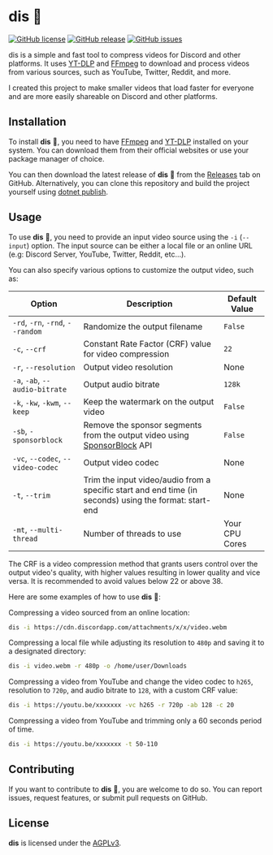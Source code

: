 # dis 🎥

[![GitHub license](https://img.shields.io/github/license/DontEatOreo/dis)](https://github.com/DontEatOreo/dis/blob/master/LICENSE)
[![GitHub release](https://img.shields.io/github/release/DontEatOreo/dis)](https://github.com/DontEatOreo/dis/releases)
[![GitHub issues](https://img.shields.io/github/issues/DontEatOreo/dis)](https://github.com/DontEatOreo/dis/issues)

dis is a simple and fast tool to compress videos for Discord and other platforms. It uses [YT-DLP](https://github.com/yt-dlp/yt-dlp) and [FFmpeg](https://ffmpeg.org/download.html) to download and process videos from various sources, such as YouTube, Twitter, Reddit, and more.

I created this project to make smaller videos that load faster for everyone and are more easily shareable on Discord and other platforms.

## Installation

To install **dis** 🎥, you need to have [FFmpeg](https://ffmpeg.org/download.html) and [YT-DLP](https://github.com/yt-dlp/yt-dlp) installed on your system. You can download them from their official websites or use your package manager of choice.

You can then download the latest release of **dis** 🎥 from the [Releases](https://github.com/DontEatOreo/dis/releases) tab on GitHub. Alternatively, you can clone this repository and build the project yourself using [dotnet publish](https://docs.microsoft.com/en-us/dotnet/core/tools/dotnet-publish).

## Usage

To use **dis** 🎥, you need to provide an input video source using the `-i` (`--input`) option. The input source can be either a local file or an online URL (e.g: Discord Server, YouTube, Twitter, Reddit, etc...).

You can also specify various options to customize the output video, such as:

| Option                                          | Description                                                                                            | Default Value  |
|-------------------------------------------------|--------------------------------------------------------------------------------------------------------|----------------|
| `-rd`, `-rn`, `-rnd`, `--random`                | Randomize the output filename                                                                          | `False`        |
| `-c`, `--crf` <crf>                             | Constant Rate Factor (CRF) value for video compression                                                 | `22`           |
| `-r`, `--resolution` <resolution>               | Output video resolution                                                                                | None           |
| `-a`, `-ab`, `--audio-bitrate` <audio-bitrate>  | Output audio bitrate                                                                                   | `128k`         |
| `-k`, `-kw`, `-kwm`, `--keep`                   | Keep the watermark on the output video                                                                 | `False`        |
| `-sb`, `-sponsorblock`                          | Remove the sponsor segments from the output video using [SponsorBlock](https://sponsor.ajay.app/) API  | `False`        |
| `-vc`, `--codec`, `--video-codec` <video-codec> | Output video codec                                                                                     | None           |
| `-t`, `--trim` <trim>                           | Trim the input video/audio from a specific start and end time (in seconds) using the format: start-end | None           |
| `-mt`, `--multi-thread`                         | Number of threads to use                                                                               | Your CPU Cores |

The CRF is a video compression method that grants users control over the output video's quality, with higher values resulting in lower quality and vice versa. It is recommended to avoid values below 22 or above 38.

Here are some examples of how to use **dis** 🎥:

Compressing a video sourced from an online location:

```bash
dis -i https://cdn.discordapp.com/attachments/x/x/video.webm
```

Compressing a local file while adjusting its resolution to `480p` and saving it to a designated directory:

```bash
dis -i video.webm -r 480p -o /home/user/Downloads
```

Compressing a video from YouTube and change the video codec to `h265`, resolution to `720p`, and audio bitrate to `128`, with a custom CRF value:

```bash
dis -i https://youtu.be/xxxxxxx -vc h265 -r 720p -ab 128 -c 20
```

Compressing a video from YouTube and trimming only a 60 seconds period of time.

```bash
dis -i https://youtu.be/xxxxxxx -t 50-110
```

## Contributing

If you want to contribute to **dis** 🎥, you are welcome to do so. You can report issues, request features, or submit pull requests on GitHub.

## License

**dis** is licensed under the [AGPLv3](https://github.com/DontEatOreo/dis/blob/master/LICENSE).